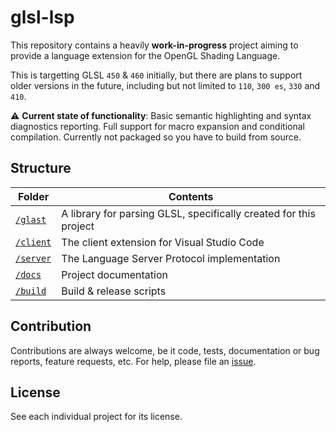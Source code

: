 # glsl-lsp
This repository contains a heavily **work-in-progress** project aiming to provide a language extension for the OpenGL Shading Language.

This is targetting GLSL `450` & `460` initially, but there are plans to support older versions in the future, including but not limited to `110`, `300 es`, `330` and `410`.

⚠ **Current state of functionality**: Basic semantic highlighting and syntax diagnostics reporting. Full support for macro expansion and conditional compilation. Currently not packaged so you have to build from source.

## Structure
|Folder|Contents|
|-|-|
|[`/glast`](/glast)|A library for parsing GLSL, specifically created for this project|
|[`/client`](/client)|The client extension for Visual Studio Code|
|[`/server`](/server)|The Language Server Protocol implementation|
|[`/docs`](/docs)|Project documentation|
|[`/build`](/build)|Build & release scripts|

## Contribution
Contributions are always welcome, be it code, tests, documentation or bug reports, feature requests, etc. <!-- Please see the [contribution guide]() for more details.--> For help, please file an [issue](https://github.com/KubaP/glsl-lsp/issues).

## License
See each individual project for its license.
